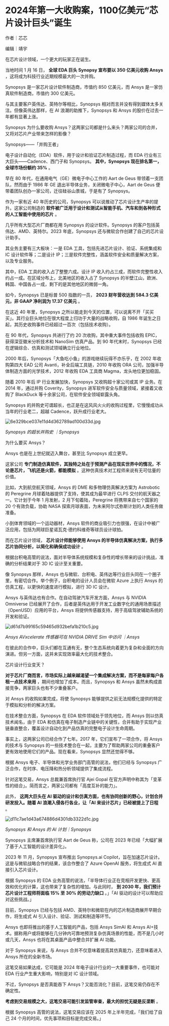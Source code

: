 # 2024年第一大收购案，1100亿美元“芯片设计巨头”诞生

作者｜芯芯

编辑｜靖宇

在芯片设计领域，一个更大的玩家正在诞生。

当地时间 1 月 16 日， **全球 EDA 巨头 Synopsy 宣布要以 350 亿美元收购 Ansys**
，这将成为科技行业近期规模最大的一次并购。

Synopsys 是一家芯片设计软件制造商，市值约 850 亿美元，而 Ansys 是一家仿真软件制造商，市值约 300 亿美元。

与其主要客户英伟达、英特尔等相比，Synopsys 相对而言并没有得到媒体太多关注。但像英伟达那样，在 AI 浪潮的助推下，Synopsys 和 Ansys
的股价在过去一年都有显著上涨。

Synopsys 为什么要收购 Ansys？这两家公司都是什么来头？两家公司的合并，又将对芯片产业带来怎样的影像？

Synopsys——「并购王者」

电子设计自动化（EDA）软件，用于设计和验证芯片制造过程，而 EDA 行业有三大巨头——Cadence、西门子和 Synopsys。
**其中，Synopsys 现在排名第一，全球市场份额约 35%** 。

早在 80 年代，在通用电气（GE）微电子中心工作的 Aart de Geus 带领着一支团队，然而由于 1986 年 GE
退出半导体业务，关闭微电子中心，Aart de Geus 便带着团队创办一家公司，迁往硅谷山景城，于是有了 Synopsys。

作为一家有近 40 年历史的公司，Synopsys 可以说推动了芯片设计生产率的提升。这家公司制造的
**软件被广泛用于设计和测试从智能手机、汽车和到各种形式的人工智能中使用的芯片** 。

几乎所有大型芯片厂商都在用 Synopsys 的设计软件。Synopsys 的客户包括英伟达、AMD、英特尔。2023 年底，Synopsys
还与微软合作创建了自己的芯片设计助手。

其业务主要有三大板块：一是 EDA 工具，包括先进芯片设计、验证、系统集成和 IC 设计软件等；二是设计
IP；三是软件完整性，涵盖软件安全和质量解决方案，以及专业服务。

其中，EDA 工具的收入占了整整六成。设计 IP 收入约占三成，而软件完整性收入约占一成。在区域分布上，北美地区的收入占了 Synopsys
的半壁江山，欧洲、韩国、中国各占一成，剩下的是其他地区的微弱一角。

如今，Synopsys 已是标普 500 指数的一员， **2023 财年营收达到 584.3 亿美元，非 GAAP 净利润为 17.37 亿美元** 。

在这近 40 年里，Synopsys 之所以能走到今天的位置，可以说离不开「买买买」。其行业巨头地位在很大程度上归功于大量的战略收购，自 1986
年诞生之日起，其历史收购事件已经超过一百次（包括技术收购）。

在 90 年代，Synopsys 共进行了约 20 次收购，其中重大事件包括收购 EPIC，获得深亚徽米分析技术和 NanoSim 仿真产品。到 90
年代末时，Synopsys 已经在逻辑综合、仿真和测试领域确立行业地位。

2000 年后，Synopsys「大鱼吃小鱼」的游戏继续玩得不亦乐乎，在 2002 年收购第四大 EAD 公司 Avanti，补全后端工具链，2010
年收购 ORA 公司，加强半导体制造方面的光学技术，2012 年收购 EDA 工具商 Magma，龙头地位更加稳固。

随着 2010 年后 IP 行业发展加快，Synopsys 又收购超十家公司或其 IP 业务。在 2014 年，通过并购 Coverity，Synopsys
进军软件安全与质量领域，紧接着又收购了 BlackDuck 等十余家公司，在软件安全领域崭露头角。

Synopsys 的并购史可谓超长，也正是在这风风火火的收购过程里，它慢慢成功从当年的行业老二，超越 Cadence，跃升成行业老大。

![6e329bce037e11d4d362789ad100d33d.jpg](https://raw.githubusercontent.com/qqhsx/qqnews_image/main/2024/01/17/2024年第一大收购案，1100亿美元“芯片设计巨头”诞生/6e329bce037e11d4d362789ad100d33d.jpg)

_Synopsys 的超长并购史 ｜Synopsys_

为什么要买 Ansys？

Ansys 也是在上世纪就迈入舞台，甚至比 Synopsys 成立更早。

这家公司 **专门制造仿真软件，其独特之处在于预测产品在现实世界中的情况，不论是芯片，飞机还是火箭，都能模拟**
。这种仿真技术对工程师来说有无可估量的价值。

比如，大到航空航天领域，Ansys 的 DME 和多物理仿真解决方案为 Astrobotic 的 Peregrine 月球着陆器提供了支持，使其成为最早进行
CLPS 交付的航天器之一。它计划于今年 1 月发射，2 月下旬着陆，Peregrine 将携带来自七个国家的 20 个有效负载，协助 NASA
探索月球表面，为未来阿尔忒弥斯计划的人类任务做准备。

小到体育领域的一个运动器材，Ansys 软件的商业吸引力也很强，在设计中被广泛应用，包括为网球巨星诺瓦克·德约科维奇等球员设计球拍。

而在芯片设计领域， **芯片设计师能够使用 Ansys 的半导体仿真解决方案，执行多芯片协同分析，以简化和确保成功设计** 。

根据台积电高管的说法，面对半导体系统规模和复杂性的增长带来的设计挑战，准确的分析结果对于 3D IC 设计至关重要。

像 Synopsys 那样，Ansys 也与微软、台积电、英伟达等行业巨头同在一个圈子里，有密切合作。举个例子，台积电的设计人员会在微软 Azure 上执行
Ansys 的仿真工程，以更快的速度进行模拟，进行 3D IC 设计。

Ansys 与英伟达也有合作。在自动驾驶汽车开发方面，Ansys 与 NVIDIA Omniverse
已经展开了合作，后者是英伟达用于开发工业数字化的通用场景描述（OpenUSD）应用的平台，Ansys 将提供传感器支持，用于高级驾驶辅助系统的开发和验证。

![d61d7b99165c59465d932befa1b210c5.jpg](https://raw.githubusercontent.com/qqhsx/qqnews_image/main/2024/01/17/2024年第一大收购案，1100亿美元“芯片设计巨头”诞生/d61d7b99165c59465d932befa1b210c5.jpg)

_Ansys AVxcelerate 传感器可在 NVIDIA DRIVE Sim 中访问 ｜Ansys_

在彼此的合作中，巨头们都在互通有无，整个生态系统向着更为复杂和全面的方向演进。但另一方面，这并未实现效率最大化的技术整合。

芯片设计行业变天？

**对于芯片厂商而言，市场实际上越来越渴望一个集成解决方案，而不是每家每户各租一点技术来用** ，期间也增加了成本。而且，Synopsys 和 Ansys
虽然未构成直接竞争，两家巨头也有不少重叠客户。

对 Ansys 的收购如果完成，将使 Synopsys 能够提供之前无法规模化提供的特定于模拟和分析的解决方案。

在技术整合方面，Synopsys 在 EDA 软件领域处于领先地位，而 Ansys 则以仿真技术闻名，由于 EDA
和仿真在电子制造产业链中的关键性，合并有助于实现产业链垂直整合，覆盖设计自动化到产品仿真的完整电子设计生命周期。

事实上，这两家公司已经合作了七年。2017 年，它们宣布了一项合作，将 Ansys 的技术与 Synopsys
的一些技术整合在一起，主要为了帮助两家公司的重叠客户更有效地使用它们的产品。现在看来，Synopsys 显然还觉得不够。

根据 Ansys 电子、半导体和光学业务部门高管的说法，他们已经与 Synopsys 广泛合作，在时序、电压降和热分析领域提供了集成流程。

针对这笔交易，Ansys 总裁兼首席执行官 Ajei Gopal 在官方声明中称其为「变革性的结合」。简而言之，两家公司都有「高度互补的能力」。

此外， **这两大巨头在 AI 驱动的设计和仿真方面，也有协同创新的野心，计划合并研发投入。随着 AI 浪潮入侵各行各业，让「AI
来设计芯片」已经被提上了日程** 。

![d11c7ae1d43a674886d4301db3322d1c.jpg](https://raw.githubusercontent.com/qqhsx/qqnews_image/main/2024/01/17/2024年第一大收购案，1100亿美元“芯片设计巨头”诞生/d11c7ae1d43a674886d4301db3322d1c.jpg)

_Synopsys 和 Ansys 的 AI 计划｜Synopsys_

Synopsys 主席兼首席执行官 Aart de Geus 称，公司在 2023 年已经「大幅扩展了基于人工智能的设计差异化」。

2023 年 11 月，Synopsys 宣布推出 Synopsys.ai Copilot，旨在加速芯片设计。这是与微软战略合作的结果，该合作整合了
Azure OpenAI 服务，将生成式 AI 直接引入芯片设计。

根据 Synopsys 的 EDA 业务高管的说法，「半导体行业正在竞相开发更快、更高效和优化的计算，这也带来了复杂性的增加。与此同时， **到 2030
年，我们预计芯片设计工程师将面临 15% 至 30% 的劳动力缺口** 。」「AI 驱动的设计可以帮助应对这些挑战。」

目前，Synopsys 已经与包括 AMD、英特尔和微软在内的芯片制造商展开早期合作，将生成式 AI 引入设计、验证、测试和制造等环节。

Ansys 也即将推出的基于人工智能的产品，包括 Ansys SimAI 和 Ansys
AI+技术。据称用户或将能够在几分钟内可靠地预测复杂仿真场景的性能，而不是几小时或几天，Ansys 也将在其桌面产品中整合并扩展 AI 功能。

对于 Synopsys 来说，与 Ansys 合并不仅意味着提高其仿真能力，还意味着进入 Ansys 所在的全新市场。

这笔交易如果达成，它可能是 2024 年电子设计行业的一大重要事件，也可能对 EDA 行业产生重大影响，特别是对 IC 设计领域。

不过，Synopsys 是否真能吞下 Ansys？又能否消化？目前，这笔交易仍存在不确定性。

**考虑到交易规模之大，这笔交易可能引发监管审查，最大的担忧无疑是反垄断** 。

根据 Synopsys 高管的说法，这笔交易应该在 2025 年上半年完成，「我们给了自己 24 个月的时间，优先事项和目标是完成交易。」

